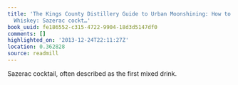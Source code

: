 ```yaml
---
title: 'The Kings County Distillery Guide to Urban Moonshining: How to Make and Drink
  Whiskey: Sazerac cockt…'
book_uuid: fe186552-c315-4722-9904-18d3d5147df0
comments: []
highlighted_on: '2013-12-24T22:11:27Z'
location: 0.362828
source: readmill
---
```


Sazerac cocktail, often described as the first mixed drink.